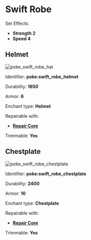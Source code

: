 # Swift Robe

Set Effects:
* **Strength 2**
* **Speed 4**

## Helmet
![poke_swift_robe_hat](https://github.com/ItsMePok/PFE/assets/136857747/8cbfeaa8-aebd-4cf1-97f1-a12ce53b5646)

Identifier: **poke:swift_robe_helmet**

Durability: **1650**

Armor: **6**

Enchant type: **Helmet**

Repairable with:
* **[Repair Core](https://github.com/ItsMePok/PFE/wiki/Repair-Core)**

Trimmable: **Yes**

## Chestplate
![poke_swift_robe_chestplate](https://github.com/ItsMePok/PFE/assets/136857747/60f2f46f-cf56-4f7a-a1cc-a80d33ad8059)

Identifier: **poke:swift_robe_chestplate**

Durability: **2400**

Armor: **10**

Enchant type: **Chestplate**

Repairable with:
* **[Repair Core](https://github.com/ItsMePok/PFE/wiki/Repair-Core)**

Trimmable: **Yes**
